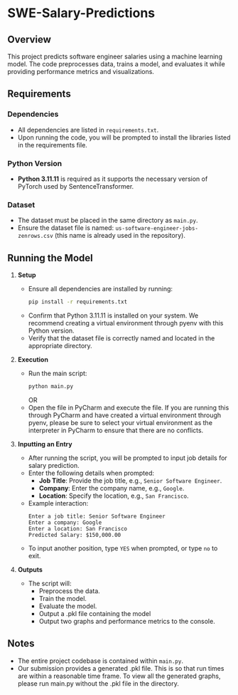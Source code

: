 # SWE-Salary-Predictions

## Overview
This project predicts software engineer salaries using a machine learning model. The code preprocesses data, trains a model, and evaluates it while providing performance metrics and visualizations.

## Requirements

### Dependencies
- All dependencies are listed in `requirements.txt`.
- Upon running the code, you will be prompted to install the libraries listed in the requirements file.

### Python Version
- **Python 3.11.11** is required as it supports the necessary version of PyTorch used by SentenceTransformer.

### Dataset
- The dataset must be placed in the same directory as `main.py`.
- Ensure the dataset file is named: `us-software-engineer-jobs-zenrows.csv` (this name is already used in the repository).

## Running the Model

1. **Setup**
   - Ensure all dependencies are installed by running:
     ```bash
     pip install -r requirements.txt
     ```
   - Confirm that Python 3.11.11 is installed on your system. We recommend creating a virtual environment through pyenv with this Python version.
   - Verify that the dataset file is correctly named and located in the appropriate directory.

2. **Execution**
   - Run the main script:
     ```bash
     python main.py
     ```
     OR
   - Open the file in PyCharm and execute the file. If you are running this through PyCharm and have created a virtual environment through pyenv, please be sure to select your virtual environment as the interpreter in PyCharm to ensure that there are no conflicts.

3. **Inputting an Entry**
   - After running the script, you will be prompted to input job details for salary prediction.
   - Enter the following details when prompted:
     - **Job Title**: Provide the job title, e.g., `Senior Software Engineer`.
     - **Company**: Enter the company name, e.g., `Google`.
     - **Location**: Specify the location, e.g., `San Francisco`.
   - Example interaction:
     ```
     Enter a job title: Senior Software Engineer
     Enter a company: Google
     Enter a location: San Francisco
     Predicted Salary: $150,000.00
     ```
   - To input another position, type `YES` when prompted, or type `no` to exit.

4. **Outputs**
   - The script will:
     - Preprocess the data.
     - Train the model.
     - Evaluate the model.
     - Output a .pkl file containing the model
     - Output two graphs and performance metrics to the console.

## Notes
- The entire project codebase is contained within `main.py`.
- Our submission provides a generated .pkl file. This is so that run times are within a reasonable time frame. To view all the generated graphs, please run main.py without the .pkl file in the directory.

